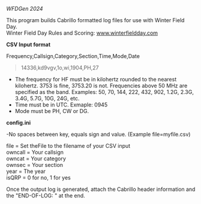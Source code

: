 _WFDGen 2024_

This program builds Cabrillo formatted log files for use with Winter Field Day.  
Winter Field Day Rules and Scoring: www.winterfieldday.com

__CSV Input format__

Frequency,Callsign,Category,Section,Time,Mode,Date
>14336,kd9vgv,1o,wi,1904,PH,27

- The frequency for HF must be in kilohertz rounded to the nearest kilohertz. 3753 is fine, 3753.20 is not. Frequencies above 50 MHz are specified as the band. Examples: 50, 70, 144, 222, 432, 902, 1.2G, 2.3G, 3.4G, 5.7G, 10G, 24G, etc.
- Time must be in UTC. Exmaple: 0945
- Mode must be PH, CW or DG.

__config.ini__

-No spaces between key, equals sign and value.  (Example file=myfile.csv)

file = Set theFile to the filename of your CSV input  
owncall = Your callsign  
owncat = Your category  
ownsec = Your section  
year = The year  
isQRP = 0 for no, 1 for yes  

Once the output log is generated, attach the Cabrillo header information and the "END-OF-LOG: " at the end.

